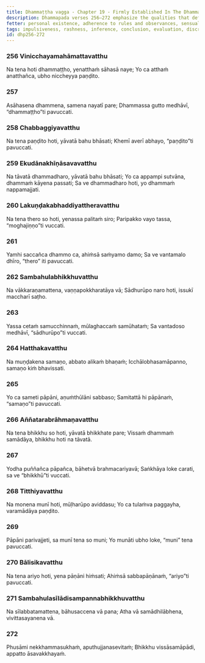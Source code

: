 ```yaml
---
title: Dhammaṭṭha vagga - Chapter 19 - Firmly Established In The Dhamma
description: Dhammapada verses 256–272 emphasize the qualities that define true wisdom, nobility, and spiritual attainment. These verses critique superficial markers such as age, outward appearance, or rituals. The chapter underscores the importance of avoiding harm, evaluating actions with discernment, and striving for the complete elimination of mental defilements.
fetter: personal existence, adherence to rules and observances, sensual desire, ill-will, conceit, ignorance
tags: impulsiveness, rashness, inference, conclusion, evaluation, discrimination, benefit, harm, wise, Dhamma, impartial, discernment, peace, animosity, fear, negligence, elder, vain, non-violence, restraint, discipline, defilements, elder, envy, miserliness, deceit, ill-will, renunciant, longing, desire, greed, injury, harm, merit, demerit, wisdom, understanding, delusion, confusion, rules and observances, mental composure, taints, dhp
id: dhp256-272
---
```


### 256 Vinicchayamahāmattavatthu

Na tena hoti dhammaṭṭho,
yenatthaṁ sāhasā naye;
Yo ca atthaṁ anatthañca,
ubho niccheyya paṇḍito.

### 257

Asāhasena dhammena,
samena nayatī pare;
Dhammassa gutto medhāvī,
“dhammaṭṭho”ti pavuccati.

### 258 Chabbaggiyavatthu

Na tena paṇḍito hoti,
yāvatā bahu bhāsati;
Khemī averī abhayo,
“paṇḍito”ti pavuccati.

### 259 Ekudānakhīṇāsavavatthu

Na tāvatā dhammadharo,
yāvatā bahu bhāsati;
Yo ca appampi sutvāna,
dhammaṁ kāyena passati;
Sa ve dhammadharo hoti,
yo dhammaṁ nappamajjati.

### 260 Lakuṇḍakabhaddiyattheravatthu

Na tena thero so hoti,
yenassa palitaṁ siro;
Paripakko vayo tassa,
“moghajiṇṇo”ti vuccati.

### 261

Yamhi saccañca dhammo ca,
ahiṁsā saṁyamo damo;
Sa ve vantamalo dhīro,
“thero” iti pavuccati.

### 262 Sambahulabhikkhuvatthu

Na vākkaraṇamattena,
vaṇṇapokkharatāya vā;
Sādhurūpo naro hoti,
issukī maccharī saṭho.

### 263

Yassa cetaṁ samucchinnaṁ,
mūlaghaccaṁ samūhataṁ;
Sa vantadoso medhāvī,
“sādhurūpo”ti vuccati.

### 264 Hatthakavatthu

Na muṇḍakena samaṇo,
abbato alikaṁ bhaṇaṁ;
Icchālobhasamāpanno,
samaṇo kiṁ bhavissati.

### 265

Yo ca sameti pāpāni,
aṇuṁthūlāni sabbaso;
Samitattā hi pāpānaṁ,
“samaṇo”ti pavuccati.

### 266 Aññatarabrāhmaṇavatthu

Na tena bhikkhu so hoti,
yāvatā bhikkhate pare;
Vissaṁ dhammaṁ samādāya,
bhikkhu hoti na tāvatā.

### 267

Yodha puññañca pāpañca,
bāhetvā brahmacariyavā;
Saṅkhāya loke carati,
sa ve “bhikkhū”ti vuccati.

### 268 Titthiyavatthu

Na monena munī hoti,
mūḷharūpo aviddasu;
Yo ca tulaṁva paggayha,
varamādāya paṇḍito.

### 269

Pāpāni parivajjeti,
sa munī tena so muni;
Yo munāti ubho loke,
“muni” tena pavuccati.

### 270 Bālisikavatthu

Na tena ariyo hoti,
yena pāṇāni hiṁsati;
Ahiṁsā sabbapāṇānaṁ,
“ariyo”ti pavuccati.

### 271 Sambahulasīlādisampannabhikkhuvatthu

Na sīlabbatamattena,
bāhusaccena vā pana;
Atha vā samādhilābhena,
vivittasayanena vā.

### 272

Phusāmi nekkhammasukhaṁ,
aputhujjanasevitaṁ;
Bhikkhu vissāsamāpādi,
appatto āsavakkhayaṁ.